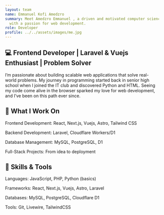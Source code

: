 ```yaml
---
layout: team
name: Emmanuel Kofi Amedzro
summary: Meet Amedzro Emmanuel , a driven and motivated computer science student
  with a passion for web development.
role: Developer
profile: ../../assets/images/me.jpg
---
```




## 💻 Frontend Developer | Laravel & Vuejs Enthusiast | Problem Solver

I’m passionate about building scalable web applications that solve real-world problems. My journey in programming started back in senior high school when I joined the IT club and discovered Python and HTML. Seeing my code come alive in the browser sparked my love for web development, and I’ve been on this path ever since.

## 🚀 What I Work On

Frontend Development: React, Next.js, Vuejs, Astro, Tailwind CSS

Backend Development: Laravel, Cloudflare Workers/D1

Database Management: MySQL, PostgreSQL, D1

Full-Stack Projects: From idea to deployment

## 🌟 Skills & Tools

Languages: JavaScript, PHP, Python (basics)

Frameworks: React, Next.js, Vuejs, Astro, Laravel

Databases: MySQL, PostgreSQL, Cloudflare D1

Tools: Git, Livewire, TailwindCSS
